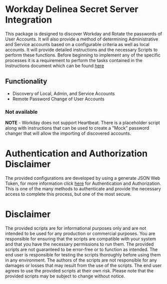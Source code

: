 # Workday Delinea Secret Server Integration

This package is designed to discover Workday and Rotate the passwords of User Accounts. It will also provide a method of determining Administrative and Service accounts based on a configurable criteria as well as local accounts. It will provide detailed instructions and the necessary Scripts to perform these functions. Before beginning to implement any of the specific processes it is a requirement to perform the tasks contained in the Instructions document which can be found  [here](./instructions.md)

## Functionality

-   Discovery of Local, Admin, and Service Accounts
-   Remote Password Change of User Accounts

### Not available

**NOTE** - Workday does not support Heartbeat. There is a placeholder script along with instructions that can be used to create a "Mock" password changer that will allow the importing of discovered accounts.

# Authentication and Authorization Disclaimer

The provided configurations are developed by using a generate JSON Web Token, for more information click [here](https://community.workday.com/node/752269)  for Authentication and Authorization. This is one of the many methods to authenticate and provide the necessary access to complete this process, but one of the most secure.

# Disclaimer

The provided scripts are for informational purposes only and are not intended to be used for any production or commercial purposes. You are responsible for ensuring that the scripts are compatible with your system and that you have the necessary permissions to run them. The provided scripts are not guaranteed to be error-free or to function as intended. The end user is responsible for testing the scripts thoroughly before using them in any environment. The authors of the scripts are not responsible for any damages or losses that may result from the use of the scripts. The end user agrees to use the provided scripts at their own risk. Please note that the provided scripts may be subject to change without notice.
